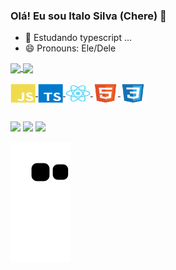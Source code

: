 ### Olá! Eu sou Italo Silva (Chere) 👋


- 🌱 Estudando typescript ...
- 😄 Pronouns: Ele/Dele

<div>
  <a href="https://github.com/ItaloChere/">
  <img align="center" src="https://github-readme-stats.vercel.app/api?username=ItaloChere&theme=github_dark&show_icons=true"/>
  <img align="center" src="https://github-readme-stats.vercel.app/api/top-langs/?username=ItaloChere&layout=compact&langs_count=16&theme=github_dark"/>
</div>

<div style="display: inline_block"><br>
  <img align="center" alt="italo-Js" height="30" width="40" src="https://raw.githubusercontent.com/devicons/devicon/master/icons/javascript/javascript-plain.svg">
  <img align="center" alt="italo-Ts" height="30" width="40" src="https://raw.githubusercontent.com/devicons/devicon/master/icons/typescript/typescript-plain.svg">
  <img align="center" alt="italo-React" height="30" width="40" src="https://raw.githubusercontent.com/devicons/devicon/master/icons/react/react-original.svg">
  <img align="center" alt="italo-HTML" height="30" width="40" src="https://raw.githubusercontent.com/devicons/devicon/master/icons/html5/html5-original.svg">
  <img align="center" alt="italo-CSS" height="30" width="40" src="https://raw.githubusercontent.com/devicons/devicon/master/icons/css3/css3-original.svg">
</div>

##

<div> 
    <a href="https://instagram.com/italochere" target="_blank"><img src="https://img.shields.io/badge/-Instagram-%23E4405F?style=for-the-badge&logo=instagram&logoColor=white" target="_blank"></a>
  <a href = "mailto:italoesilva@outlook.com"><img src="https://img.shields.io/badge/-Gmail-%23333?style=for-the-badge&logo=gmail&logoColor=white" target="_blank"></a>
  <a href="https://www.linkedin.com/in/ítaloesilva" target="_blank"><img src="https://img.shields.io/badge/-LinkedIn-%230077B5?style=for-the-badge&logo=linkedin&logoColor=white" target="_blank"></a> 
  
</div>

![snake gif](https://github.com/Formandodev/Formandodev/blob/output/github-contribution-grid-snake.svg)
